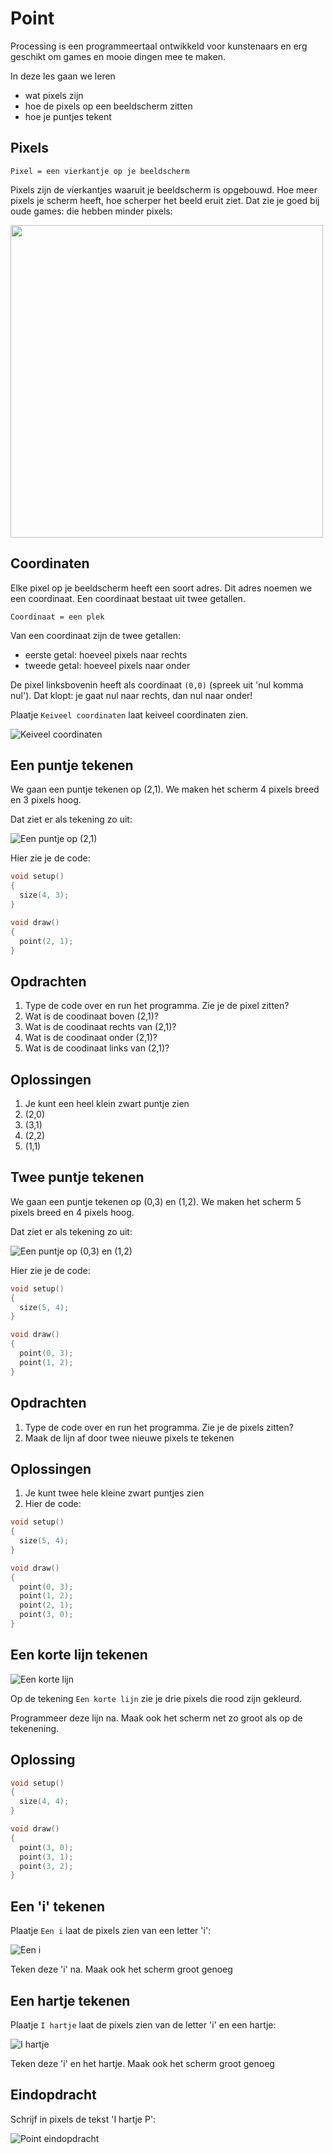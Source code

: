 # Point

Processing is een programmeertaal ontwikkeld voor kunstenaars
en erg geschikt om games en mooie dingen mee te maken.

In deze les gaan we leren 

 * wat pixels zijn
 * hoe de pixels op een beeldscherm zitten
 * hoe je puntjes tekent

## Pixels

```
Pixel = een vierkantje op je beeldscherm
```

Pixels zijn de vierkantjes waaruit je beeldscherm is opgebouwd.
Hoe meer pixels je scherm heeft, hoe scherper het beeld eruit ziet.
Dat zie je goed bij oude games: die hebben minder pixels:

<img src="NES_Super_Mario_Bros.png" width=500 height=500></img>

## Coordinaten

Elke pixel op je beeldscherm heeft een soort adres. Dit
adres noemen we een coordinaat. Een coordinaat bestaat uit
twee getallen. 

```
Coordinaat = een plek
```

Van een coordinaat zijn de twee getallen:

 * eerste getal: hoeveel pixels naar rechts
 * tweede getal: hoeveel pixels naar onder

De pixel linksbovenin heeft als coordinaat `(0,0)` (spreek uit 'nul komma nul').
Dat klopt: je gaat nul naar rechts, dan nul naar onder!

Plaatje `Keiveel coordinaten` laat keiveel coordinaten zien.

![Keiveel coordinaten](PointPixelCoordinaten.png)

## Een puntje tekenen

We gaan een puntje tekenen op (2,1). We maken het scherm 4 pixels breed en 3 pixels hoog.

Dat ziet er als tekening zo uit:

![Een puntje op (2,1)](PointPixelCoordinaten_2_1.png)

Hier zie je de code:


```c++
void setup()
{
  size(4, 3);
}

void draw()
{
  point(2, 1);
}
```

## Opdrachten

 1. Type de code over en run het programma. Zie je de pixel zitten?
 2. Wat is de coodinaat boven (2,1)?
 3. Wat is de coodinaat rechts van (2,1)?
 4. Wat is de coodinaat onder (2,1)?
 5. Wat is de coodinaat links van (2,1)?

## Oplossingen

 1. Je kunt een heel klein zwart puntje zien
 2. (2,0)
 3. (3,1)
 4. (2,2)
 5. (1,1)

## Twee puntje tekenen

We gaan een puntje tekenen op (0,3) en (1,2). We maken het scherm 5 pixels breed en 4 pixels hoog.

Dat ziet er als tekening zo uit:

![Een puntje op (0,3) en (1,2)](PointPixelCoordinaten_0_3_1_2.png)

Hier zie je de code:


```c++
void setup()
{
  size(5, 4);
}

void draw()
{
  point(0, 3);
  point(1, 2);
}
```

## Opdrachten

 1. Type de code over en run het programma. Zie je de pixels zitten?
 2. Maak de lijn af door twee nieuwe pixels te tekenen

## Oplossingen

 1. Je kunt twee hele kleine zwart puntjes zien
 2. Hier de code:

```c++
void setup()
{
  size(5, 4);
}

void draw()
{
  point(0, 3);
  point(1, 2);
  point(2, 1);
  point(3, 0);
}
```

## Een korte lijn tekenen

![Een korte lijn](PointPixelCoordinatenKorteLijn.png)

Op de tekening `Een korte lijn` zie je drie pixels die rood zijn gekleurd.

Programmeer deze lijn na. Maak ook het scherm net zo groot als op de tekenening.

## Oplossing

```c++
void setup()
{
  size(4, 4);
}

void draw()
{
  point(3, 0);
  point(3, 1);
  point(3, 2);
}
```

## Een 'i' tekenen

Plaatje `Een i` laat de pixels zien van een letter 'i':

![Een i](PointPixelCoordinatenI.png)

Teken deze 'i' na. Maak ook het scherm groot genoeg

## Een hartje tekenen

Plaatje `I hartje` laat de pixels zien van de letter 'i' en een hartje:
 
![I hartje](PointPixelCoordinatenIhartje.png)

Teken deze 'i' en het hartje. Maak ook het scherm groot genoeg

## Eindopdracht

Schrijf in pixels de tekst 'I hartje P':

![Point eindopdracht](PointPixelCoordinatenIhartjeP.png)
